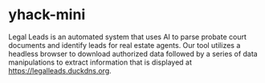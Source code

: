 # yhack-mini

Legal Leads is an automated system that uses AI to parse probate court documents and identify leads for real estate agents. Our tool utilizes a headless browser to download authorized data followed by a series of data manipulations to extract information that is displayed at https://legalleads.duckdns.org.
